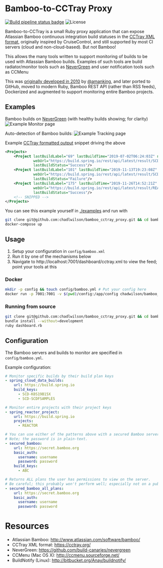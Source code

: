 # Bamboo-to-CCTray Proxy

[![Build pipeline status badge](https://github.com/chadlwilson/bamboo_cctray_proxy/workflows/Ruby/badge.svg)](https://github.com/chadlwilson/bamboo_cctray_proxy/actions) ![License](https://img.shields.io/github/license/chadlwilson/bamboo_cctray_proxy)

Bamboo-to-CCTray is a small Ruby proxy application that can expose Atlassian Bamboo continuous integration build statuses 
in the [CCTray XML format](https://cctray.org/), originally inspired by CruiseControl, and still supported by 
most CI servers (cloud and non-cloud-based). But not Bamboo!

This allows the many tools written to support monitoring of builds to be used with Atlassian Bamboo builds. 
Examples of such tools are build radiator/monitor tools such as [NeverGreen](https://github.com/build-canaries/nevergreen)
and user notification tools such as CCMenu

This was [originally developed in 2010](http://bitbucket.org/amanking/to_cctray/) by [@amanking](https://github.com/amanking), 
and later ported to GitHub, moved to modern Ruby, Bamboo REST API (rather than RSS feeds), Dockerized and augmented
to support monitoring entire Bamboo projects.

## Examples

Bamboo builds on [NeverGreen](https://github.com/build-canaries/nevergreen) (with healthy builds showing; for clarity)
![Example Monitor page](examples/screenshot_nevergreen_dashboard.png)

Auto-detection of Bamboo builds:
![Example Tracking page](examples/screenshot_nevergreen_tracking.png)

Example [CCTray formatted output](https://cctray.org/) snippet driving the above
```xml
<Projects>
    <Project lastBuildLabel="69" lastBuildTime="2019-07-02T06:24:03Z" name="Server - Kubernetes 1.11 - 1.7.x"
             webUrl="https://build.spring.io/rest/api/latest/result/SCD-K8S19B15X-69" activity="Sleeping"
             lastBuildStatus="Success"/>
    <Project lastBuildLabel="101" lastBuildTime="2019-11-13T19:23:08Z" name="Spring Cloud Data Flow Samples"
             webUrl="https://build.spring.io/rest/api/latest/result/SCD-SCDFSAMPLES-101" activity="Sleeping"
             lastBuildStatus="Failure"/>
    <Project lastBuildLabel="175" lastBuildTime="2019-11-26T14:52:21Z" name="projectreactor.io"
             webUrl="https://build.spring.io/rest/api/latest/result/REACTOR-RSITE-175" activity="Sleeping"
             lastBuildStatus="Success"/>
    <!-- SNIPPED -->
</Projects>
```


You can see this example yourself in [./examples](./examples/docker-compose.yml) and run with
```bash
git clone git@github.com:chadlwilson/bamboo_cctray_proxy.git && cd bamboo_cctray_proxy.git/examples
docker-compose up
```

## Usage

1. Setup your configuration in `config/bamboo.xml`
1. Run it by one of the mechanisms below
1. Navigate to http://localhost:7001/dashboard/cctray.xml to view the feed; point your tools at this

### Docker

```bash
mkdir -p config && touch config/bamboo.yml # Put your config here
docker run -p 7001:7001 -v $(pwd)/config:/app/config chadwilson/bamboo_cctray_proxy:latest
```

### Running from source

```bash
git clone git@github.com:chadlwilson/bamboo_cctray_proxy.git && cd bamboo_cctray_proxy
bundle install --without=development
ruby dashboard.rb
```

## Configuration

The Bamboo servers and builds to monitor are specified in `config/bamboo.yml`. 

Example configuration:
```yaml
# Monitor specific builds by their build plan keys
- spring_cloud_data_builds:
    url: https://build.spring.io
    build_keys:
      - SCD-K8S19B15X
      - SCD-SCDFSAMPLES

# Monitor entire projects with their project keys
- spring_reactor_project:
    url: https://build.spring.io
    projects:
      - REACTOR

# You can use either of the patterns above with a secured Bamboo server
# Note; the password is in plain-text.
- secured_bamboo:
    url: https://secret.bamboo.org
    basic_auth:
      username: username
      password: password
    build_keys:
      - ABC

# Returns ALL plans the user has permissions to view on the server.
# Be careful; this probably won't perform well; especially not on a public server!
- secured_bamboo_all_plans:
    url: https://secret.bamboo.org
    basic_auth:
      username: username
      password: password
```

# Resources

* Atlassian Bamboo: http://www.atlassian.com/software/bamboo/
* CCTray XML format: https://cctray.org/
* NeverGreen: https://github.com/build-canaries/nevergreen
* CCMenu (Mac OS X): http://ccmenu.sourceforge.net/
* BuildNotify (Linux): http://bitbucket.org/Anay/buildnotify/

